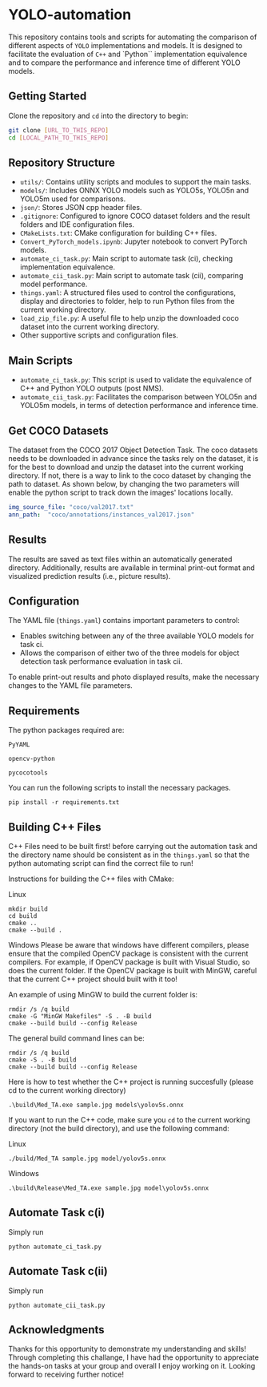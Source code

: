 
# YOLO-automation

This repository contains tools and scripts for automating the comparison of different aspects of `YOLO` implementations and models. 
It is designed to facilitate the evaluation of `C++` and `Python`` implementation equivalence and to compare the performance and inference time of different YOLO models.

## Getting Started

Clone the repository and `cd` into the directory to begin:

```bash
git clone [URL_TO_THIS_REPO]
cd [LOCAL_PATH_TO_THIS_REPO]
```

## Repository Structure

- `utils/`: Contains utility scripts and modules to support the main tasks.
- `models/`: Includes ONNX YOLO models such as YOLO5s, YOLO5n and YOLO5m used for comparisons.
- `json/`: Stores JSON cpp header files.
- `.gitignore`: Configured to ignore COCO dataset folders and the result folders and IDE configuration files.
- `CMakeLists.txt`: CMake configuration for building C++ files.
- `Convert_PyTorch_models.ipynb`: Jupyter notebook to convert PyTorch models.
- `automate_ci_task.py`: Main script to automate task (ci), checking implementation equivalence.
- `automate_cii_task.py`: Main script to automate task (cii), comparing model performance.
- `things.yaml`: A structured files used to control the configurations, display and directories to folder, help to run Python files from the current working directory.
- `load_zip_file.py`: A useful file to help unzip the downloaded coco dataset into the current working directory. 
- Other supportive scripts and configuration files.

## Main Scripts

- `automate_ci_task.py`: This script is used to validate the equivalence of C++ and Python YOLO outputs (post NMS).
- `automate_cii_task.py`: Facilitates the comparison between YOLO5n and YOLO5m models, in terms of detection performance and inference time.

## Get COCO Datasets

The dataset from the COCO 2017 Object Detection Task. The coco datasets needs to be downloaded in advance since the tasks rely on the dataset, it is for the best to download and unzip the dataset into the current working directory. If not, there is a way to link to the coco dataset by 
changing the path to dataset. As shown below, by changing the two parameters will enable the python script to track down the images' locations locally.

```YAML
img_source_file: "coco/val2017.txt"
ann_path:  "coco/annotations/instances_val2017.json"
```

## Results

The results are saved as text files within an automatically generated directory. Additionally, results are available in terminal print-out format and visualized prediction results (i.e., picture results).

## Configuration

The YAML file (`things.yaml`) contains important parameters to control:

- Enables switching between any of the three available YOLO models for task ci.
- Allows the comparison of either two of the three models for object detection task performance evaluation in task cii.

To enable print-out results and photo displayed results, make the necessary changes to the YAML file parameters.

## Requirements
The python packages required are:

`PyYAML`

`opencv-python`

`pycocotools`

You can run the following scripts to install the necessary packages. 
```
pip install -r requirements.txt
```

## Building C++ Files

C++ Files need to be built first! before carrying out the automation task and the directory name should be consistent as in the `things.yaml` so that the python automating script can find the correct file to run!

Instructions for building the C++ files with CMake:

Linux
```
mkdir build
cd build
cmake ..
cmake --build .
```

Windows
Please be aware that windows have different compilers, please ensure that the compiled OpenCV package is consistent with
the current compilers. For example, if OpenCV package is built with Visual Studio, so does the current folder. If the 
OpenCV package is built with MinGW, careful that the current C++ project should built with it too!

An example of using MinGW to build the current folder is:

```
rmdir /s /q build
cmake -G "MinGW Makefiles" -S . -B build
cmake --build build --config Release
```

The general build command lines can be:
```
rmdir /s /q build
cmake -S . -B build
cmake --build build --config Release
```

Here is how to test whether the C++ project is running succesfully (please cd to the current working directory)
```
.\build\Med_TA.exe sample.jpg models\yolov5s.onnx
```

If you want to run the C++ code, make sure you `cd` to the current working directory (not the build directory), and use the following command:

Linux
```
./build/Med_TA sample.jpg model/yolov5s.onnx
```

Windows
```
.\build\Release\Med_TA.exe sample.jpg model\yolov5s.onnx
```

## Automate Task c(i)

Simply run

```
python automate_ci_task.py
```

## Automate Task c(ii)

Simply run

```
python automate_cii_task.py
```

## Acknowledgments

Thanks for this opportunity to demonstrate my understanding and skills! Through completing this challange, I have had the opportunity to appreciate the hands-on tasks at your group and overall I enjoy working on it. Looking forward to receiving further notice! 
